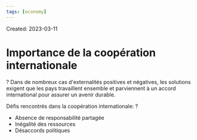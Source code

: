 ```yaml
---
tags: [economy] 
---
```

Created: 2023-03-11

# Importance de la coopération internationale
?
Dans de nombreux cas d'externalités positives et négatives, les solutions exigent que les pays travaillent ensemble et parviennent à un accord international pour assurer un avenir durable.
<!--SR:!2023-03-14,3,250-->


Défis rencontrés dans la coopération internationale:
?
- Absence de responsabilité partagée
- Inégalité des ressources
- Désaccords politiques